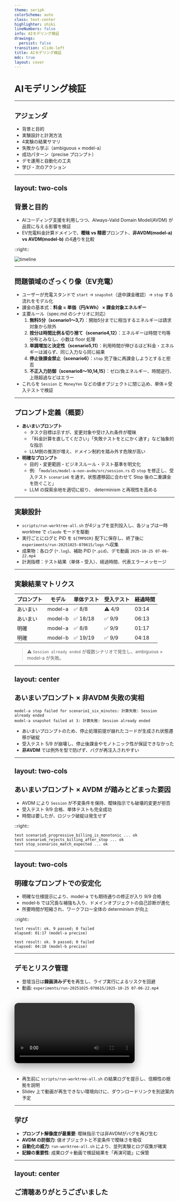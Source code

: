 ```yaml
---
theme: seriph
colorSchema: auto
class: text-center
highlighter: shiki
lineNumbers: false
info: AIモデリング検証
drawings:
  persist: false
transition: slide-left
title: AIモデリング検証
mdc: true
layout: cover
---
```


# AIモデリング検証

---

## アジェンダ

- 背景と目的
- 実験設計と計測方法
- 4実験の結果サマリ
- 失敗から学ぶ（ambiguous × model-a）
- 成功パターン（precise プロンプト）
- デモ運用と自動化の工夫
- 学び・次のアクション

---
layout: two-cols
---
## 背景と目的

- AIコーディング支援を利用しつつ、Always-Valid Domain Model(AVDM) が品質に与える影響を検証
- EV充電料金計算ドメインで、**曖昧 vs 精密**プロンプト、**非AVDM(model-a) vs AVDM(model-b)** の4通りを比較

::right::

![timeline](https://dummyimage.com/480x300/1f2933/ffffff&text=AI+Modeling+Verification)

---

## 問題領域のざっくり像（EV充電）

- ユーザーが充電スタンドで `start` → `snapshot`（途中課金確認）→ `stop` する流れをモデル化
- 課金の基本式：**料金 = 単価（円/kWh） × 課金対象エネルギー**
- 主要ルール（spec.md のシナリオに対応）
  1. **無料5分（scenario1〜3,7）**：開始5分までに相当するエネルギーは請求対象から除外
  2. **按分は時間比例＆切り捨て（scenario4,12）**：エネルギーは時間で均等分布とみなし、小数は floor 処理
  3. **単調増加と決定性（scenario5,11）**：利用時間が伸びるほど料金・エネルギーは減らず、同じ入力なら同じ結果
  4. **停止後課金禁止（scenario6）**：`stop` 完了後に再課金しようとすると拒否
  5. **不正入力防御（scenario8〜10,14,15）**：ゼロ/負エネルギー、時間逆行、上限超過などはエラー
- これらを `Session` と `MoneyYen` などの値オブジェクトに閉じ込め、単体＋受入テストで検証

---

## プロンプト定義（概要）

- **あいまいプロンプト**
  - タスク目標は示すが、変更対象や受け入れ条件が曖昧
  - 「料金計算を直してください」「失敗テストをとにかく通す」など抽象的な指示
  - LLM側の推測が増え、ドメイン制約を踏み外す危険が高い
- **明確なプロンプト**
  - 目的・変更範囲・ビジネスルール・テスト基準を明文化
  - 例: 「`modules/model-a-non-avdm/src/session.rs` の `stop` を修正し、受入テスト `scenario6` を通す。状態遷移図に合わせて Stop 後の二重課金を防ぐこと」
  - LLM の探索余地を適切に絞り、 determinism と再現性を高める

---

## 実験設計

- `scripts/run-worktree-all.sh` が4ジョブを並列投入し、各ジョブは一時 worktree で `claude` モードを駆動
- 実行ごとにログと PID を `${TMPDIR}` 配下に保存し、終了後に `experiments/run-20251025-070615/logs` へ収集
- 成果物：各ログ (`*.log`)、補助 PID (`*.pid`)、デモ動画 `2025-10-25 07-06-22.mp4`
- 計測指標：テスト結果（単体・受入）、経過時間、代表エラーメッセージ

---

## 実験結果マトリクス

| プロンプト | モデル | 単体テスト | 受入テスト | 経過時間 |
|-------| --- | --- | --- | --- |
| あいまい  | model-a | ✅ 8/8 | ⚠️ 4/9 | 03:14 |
| あいまい  | model-b | ✅ 18/18 | ✅ 9/9 | 06:13 |
| 明確    | model-a | ✅ 8/8 | ✅ 9/9 | 01:17 |
| 明確    | model-b | ✅ 19/19 | ✅ 9/9 | 04:18 |

> ⚠️ `Session already ended` が複数シナリオで発生し、ambiguous × model-a が失敗。

---
layout: center
---

## あいまいプロンプト × 非AVDM 失敗の実相

```
model-a stop failed for scenario1_six_minutes: 計算失敗: Session already ended
model-a snapshot failed at 3: 計算失敗: Session already ended
```

- あいまいプロンプトのため、停止処理前提が崩れたコードが生成され状態遷移が破綻
- 受入テスト 5/9 が崩壊し、停止後課金やモノトニック性が保証できなかった
- **非AVDM** では例外を型で防げず、バグが再注入されやすい

---
layout: two-cols
---
## あいまいプロンプト × AVDM が踏みとどまった要因

- AVDM により `Session` が不変条件を保持、曖昧指示でも破壊的変更が拒否
- 受入テスト 9/9 合格、単体テストも完全成功
- 時間は要したが、ロジック破綻は発生せず

::right::
```text
test scenario5_progressive_billing_is_monotonic ... ok
test scenario6_rejects_billing_after_stop ... ok
test stop_scenarios_match_expected ... ok
```

---
layout: two-cols
---

## 明確なプロンプトでの安定化

- 明確な仕様提示により、model-a でも期待通りの修正が入り 9/9 合格
- model-b では冗長な補強も入り、ドメインオブジェクトの自己診断が進化
- 所要時間が短縮され、ワークフロー全体の determinism が向上

::right::
```text
test result: ok. 9 passed; 0 failed
elapsed: 01:17 (model-a precise)

test result: ok. 9 passed; 0 failed
elapsed: 04:18 (model-b precise)
```

---

## デモとリスク管理

- 登壇当日は**録画済みデモ**を再生し、ライブ実行によるリスクを回避
- 動画: `experiments/run-20251025-070615/2025-10-25 07-06-22.mp4`

<video src="../experiments/run-20251025-070615/2025-10-25 07-06-22.mp4" controls style="width: 75%; margin: 1.5rem auto; border-radius: 12px; box-shadow: 0 10px 30px rgba(0,0,0,0.4);"></video>

- 再生前に `scripts/run-worktree-all.sh` の結果ログを提示し、信頼性の根拠を説明
- Slidev 上で動画が再生できない環境向けに、ダウンロードリンクを別途案内予定

---

## 学び

- **プロンプト解像度が最重要**: 曖昧指示では非AVDMがバグを再び生む
- **AVDM の防御力**: 値オブジェクトと不変条件で曖昧さを吸収
- **自動化の威力**: `run-worktree-all.sh` により、並列実験とログ収集が確実
- **記録の重要性**: 成果ログ＋動画で検証結果を「再演可能」に保管

---
layout: center
---

## ご清聴ありがとうございました
